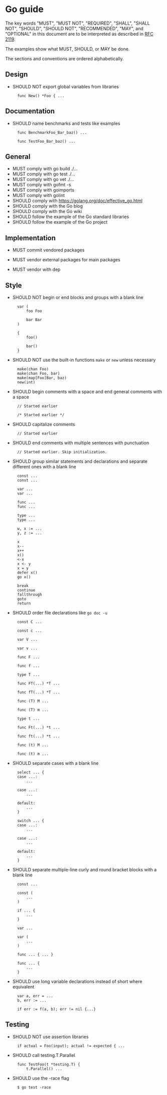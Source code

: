 # Go guide

The key words "MUST", "MUST NOT", "REQUIRED", "SHALL", "SHALL NOT", "SHOULD", "SHOULD NOT", "RECOMMENDED",  "MAY", and "OPTIONAL" in this document are to be interpreted as described in [RFC 2119](https://www.ietf.org/rfc/rfc2119.txt).

The examples show what MUST, SHOULD, or MAY be done.

The sections and conventions are ordered alphabetically.

## Design

- SHOULD NOT export global variables from libraries

        func New() *Foo { ...

## Documentation

- SHOULD name benchmarks and tests like examples

        func BenchmarkFoo_Bar_baz() ...

        func TestFoo_Bar_baz() ...

## General

- MUST comply with go build ./...
- MUST comply with go test ./...
- MUST comply with go vet ./...
- MUST comply with gofmt -s
- MUST comply with goimports
- MUST comply with golint
- SHOULD comply with https://golang.org/doc/effective_go.html
- SHOULD comply with the Go blog
- SHOULD comply with the Go wiki
- SHOULD follow the example of the Go standard libraries
- SHOULD follow the example of the Go project

## Implementation

- MUST commit vendored packages

- MUST vendor external packages for main packages

- MUST vendor with dep

## Style

- SHOULD NOT begin or end blocks and groups with a blank line

        var (
            foo Foo

            bar Bar
        )

        {
            foo()

            bar()
        }

- SHOULD NOT use the built-in functions `make` or `new` unless necessary

        make(chan Foo)
        make(chan Foo, bar)
        make(map[Foo]Bar, baz)
        new(int)

- SHOULD begin comments with a space and end general comments with a space

        // Started earlier

        /* Started earlier */

- SHOULD capitalize comments

        // Started earlier

- SHOULD end comments with multiple sentences with punctuation

        // Started earlier. Skip initialization.

- SHOULD group similar statements and declarations and separate different ones with a blank line

        const ...
        const ...

        var ...
        var ...

        func ...
        func ...

        type ...
        type ...

        w, x := ...
        y, z := ...

        x
        x--
        x++
        x()
        <-x
        x <- y
        x = y
        defer x()
        go x()

        break
        continue
        fallthrough
        goto
        return

- SHOULD order file declarations like `go doc -u`

        const C ...
        
        const c ...

        var V ...

        var v ...

        func F ...

        func f ...

        type T ...

        func FT(...) *T ...

        func fT(...) *T ...

        func (T) M ...

        func (T) m ...

        type t ...

        func Ft(...) *t ...

        func ft(...) *t ...

        func (t) M ...

        func (t) m ...

- SHOULD separate cases with a blank line

        select ... {
        case ...:
            ...

        case ...:
            ...

        default:
            ...
        }

        switch ... {
        case ...:
            ...

        case ...:
            ...

        default:
            ...
        }

- SHOULD separate multiple-line curly and round bracket blocks with a blank line

        const ...

        const (
            ...
        )

        if ... {
            ...
        }

        var ...

        var (
            ...
        )

        func ... { ... }

        func ... {
            ...
        }

- SHOULD use long variable declarations instead of short where equivalent

        var a, err = ...
        b, err := ...

        if err := f(a, b); err != nil {...}

## Testing

- SHOULD NOT use assertion libraries

        if actual = Foo(input); actual != expected { ...

- SHOULD call testing.T.Parallel

        func TestFoo(t *testing.T) {
            t.Parallel() ...

- SHOULD use the -race flag

        $ go test -race
